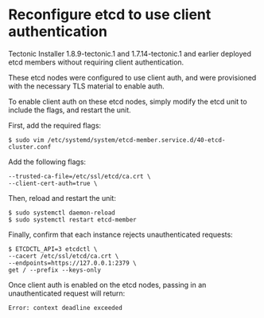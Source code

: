 # Reconfigure etcd to use client authentication

Tectonic Installer 1.8.9-tectonic.1 and 1.7.14-tectonic.1 and earlier deployed etcd members without requiring client authentication.

These etcd nodes were configured to use client auth, and were provisioned with the necessary TLS material to enable auth.

To enable client auth on these etcd nodes, simply modify the etcd unit to include the flags, and restart the unit.

First, add the required flags:

```
$ sudo vim /etc/systemd/system/etcd-member.service.d/40-etcd-cluster.conf
```

Add the following flags:

```
--trusted-ca-file=/etc/ssl/etcd/ca.crt \
--client-cert-auth=true \
```

Then, reload and restart the unit:

```
$ sudo systemctl daemon-reload
$ sudo systemctl restart etcd-member
```

Finally, confirm that each instance rejects unauthenticated requests:

```
$ ETCDCTL_API=3 etcdctl \
--cacert /etc/ssl/etcd/ca.crt \
--endpoints=https://127.0.0.1:2379 \
get / --prefix --keys-only
```

Once client auth is enabled on the etcd nodes, passing in an unauthenticated request will return:

```
Error: context deadline exceeded
```
